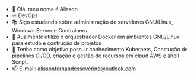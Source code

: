 - 👋 Olá, meu nome é Alisson
- ♾ DevOps
- 📚 Sigo estudando sobre administração de servidores GNU/Linux, Windows Server e Contrainers
- 🐳 Aualmente utilizo o orquestrador Docker em ambientes GNU/Linux para estudo e contrução de projetos 
- 🎯 Tenho como objetivo possuir conhecimento Kubernets, Constução de pipelines CI/CD, criação e gestão de recursos em cloud AWS e shell Script. 
- 📫 E-mail: alissonfernandesseverino@outlook.com

<!---
Alissonfsv/Alissonfsv is a ✨ special ✨ repository because its `README.md` (this file) appears on your GitHub profile.
You can click the Preview link to take a look at your changes.
--->
